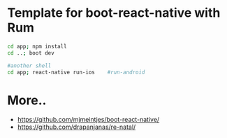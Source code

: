 # Template for boot-react-native with Rum

```bash
cd app; npm install
cd ..; boot dev

#another shell
cd app; react-native run-ios    #run-android
```

# More..

- <https://github.com/mjmeintjes/boot-react-native/>
- <https://github.com/drapanjanas/re-natal/>
